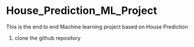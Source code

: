 # House_Prediction_ML_Project
This is the end to end Machine learning project based on House Prediction

1. clone the github repository